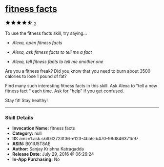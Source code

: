 # [fitness facts](http://alexa.amazon.com/#skills/amzn1.ask.skill.62723f36-e123-4ba6-b470-99d846371b97)
![4.5 stars](../../images/ic_star_black_18dp_1x.png)![4.5 stars](../../images/ic_star_black_18dp_1x.png)![4.5 stars](../../images/ic_star_black_18dp_1x.png)![4.5 stars](../../images/ic_star_black_18dp_1x.png)![4.5 stars](../../images/ic_star_half_black_18dp_1x.png) 2

To use the fitness facts skill, try saying...

* *Alexa, open fitness facts*

* *Alexa, ask fitness facts to tell me a fact*

* *Alexa, tell fitness facts to tell me another one*

Are you a fitness freak? Did you know that you need to burn about 3500 calories to lose 1 pound of fat?

Find many such interesting fitness facts in this skill. 
Ask Alexa to "tell a new fitness fact " each time.
Ask for "help" if you get confused.

Stay fit! Stay healthy!

***

### Skill Details

* **Invocation Name:** fitness facts
* **Category:** null
* **ID:** amzn1.ask.skill.62723f36-e123-4ba6-b470-99d846371b97
* **ASIN:** B01IU5T8AE
* **Author:** Sanjay Krishna Katragadda
* **Release Date:** July 29, 2016 @ 06:26:24
* **In-App Purchasing:** No
